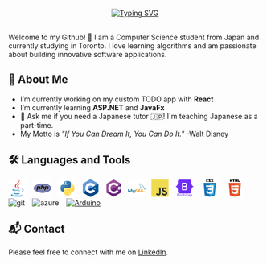 <br>
<div align="center"><a href="https://git.io/typing-svg"><img src="https://readme-typing-svg.demolab.com?font=Raleway&weight=800&size=35&pause=1000&color=863FFF&center=true&random=false&width=435&lines=Hi+there%2C+I'm+Mei+%F0%9F%99%8B%E2%80%8D%E2%99%80%EF%B8%8F" alt="Typing SVG" /></a></div>
<br>

Welcome to my Github! 👋 I am a Computer Science student from Japan and currently studying in Toronto. I love learning algorithms and am passionate about building innovative software applications.

## 🗽 About Me 
*  I’m currently working on my custom TODO app with **React**
*  I’m currently learning **ASP.NET** and **JavaFx**
*  💬 Ask me if you need a Japanese tutor 🇯🇵! I'm teaching Japanese as a part-time.
*  My Motto is *"If You Can Dream It, You Can Do It."* -Walt Disney
 
  

## 🛠 Languages and Tools
<p align="left">
<!-- Java -->
<img src="https://raw.githubusercontent.com/devicons/devicon/master/icons/java/java-original.svg" alt="java" width="35" height="35"/> &ensp;
<!--php -->
<img src="https://raw.githubusercontent.com/devicons/devicon/master/icons/php/php-original.svg" alt="php" width="35" height="35"/> &ensp;
<!-- python-->
<img src="https://raw.githubusercontent.com/devicons/devicon/master/icons/python/python-original.svg" alt="python" width="35" height="35"/>&ensp;
<!--C++ -->
<img src="https://raw.githubusercontent.com/devicons/devicon/master/icons/cplusplus/cplusplus-original.svg" alt="cplusplus" width="35" height="35"/>&ensp;
<!--C# -->
<img src="https://raw.githubusercontent.com/devicons/devicon/master/icons/csharp/csharp-original.svg" alt="csharp" width="35" height="35"/>&ensp;
<!-- mysql-->
<img src="https://raw.githubusercontent.com/devicons/devicon/master/icons/mysql/mysql-original-wordmark.svg" alt="mysql" width="35" height="35"/>&ensp;
<!-- JS-->
 <img src="https://raw.githubusercontent.com/devicons/devicon/master/icons/javascript/javascript-original.svg" alt="javascript" width="35" height="35"/> &ensp;
<!-- boostrap-->
<img src="https://raw.githubusercontent.com/devicons/devicon/master/icons/bootstrap/bootstrap-plain-wordmark.svg" alt="bootstrap" width="35" height="35"/> &ensp;
<!-- CSS -->
<img src="https://raw.githubusercontent.com/devicons/devicon/master/icons/css3/css3-original-wordmark.svg" alt="css3" width="35" height="35"/> &ensp;
<!-- html-->
<img src="https://raw.githubusercontent.com/devicons/devicon/master/icons/html5/html5-original-wordmark.svg" alt="html5" width="35" height="35"/> &ensp;
<!--Git-->
<img src="https://www.vectorlogo.zone/logos/git-scm/git-scm-icon.svg" alt="git" width="35" height="35"/> &ensp;
<!--Azure-->
<img src="https://www.vectorlogo.zone/logos/microsoft_azure/microsoft_azure-icon.svg" alt="azure" width="35" height="35"/> &ensp;
<!--Arduino -->
<a href="https://www.arduino.cc/" target="_blank" rel="no-referrer"> <img src="https://cdn.worldvectorlogo.com/logos/arduino-1.svg" alt="Arduino" width="35" height="35"/> </a> 
</p>

## 📬 Contact 
Please feel free to connect with me on [LinkedIn](www.linkedin.com/in/mei-hirata).



<!--
**IanTeddy/IanTeddy** is a ✨ _special_ ✨ repository because its `README.md` (this file) appears on your GitHub profile.

Here are some ideas to get you started:
- 🔭 I’m currently working on ...
- 🌱 I’m currently learning ...
- 👯 I’m looking to collaborate on ...
- 🤔 I’m looking for help with ...
- 💬 Ask me about ...
- 📫 How to reach me: ...
- 😄 Pronouns: ...
- ⚡ Fun fact: ...
-->
